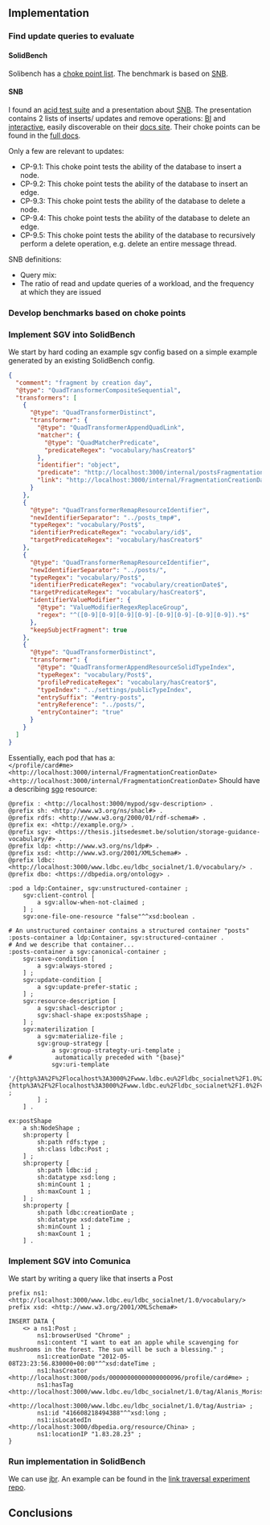 ## Implementation

### Find update queries to evaluate

#### SolidBench
Solibench has a [choke point list](https://github.com/SolidBench/SolidBench.js/blob/master/docs/choke-points.md).
The benchmark is based on [SNB](#snb).

#### SNB
I found an [acid test suite](https://github.com/ldbc/ldbc_acid) and a presentation about [SNB](https://ldbcouncil.org/docs/presentations/ldbc-snb-2022-11.pdf).
The presentation contains 2 lists of inserts/ updates and remove operations:
[BI](https://ldbcouncil.org/ldbc_snb_docs/workload-bi.pdf) and [interactive](https://ldbcouncil.org/ldbc_snb_docs/workload-interactive-v1.pdf),
easily discoverable on their [docs site](https://ldbcouncil.org/ldbc_snb_docs/).
Their choke points can be found in the [full docs](https://ldbcouncil.org/ldbc_snb_docs/ldbc-snb-specification.pdf).

Only a few are relevant to updates:
* CP-9.1: This choke point tests the ability of the database to insert a node.
* CP-9.2: This choke point tests the ability of the database to insert an edge.
* CP-9.3: This choke point tests the ability of the database to delete a node.
* CP-9.4: This choke point tests the ability of the database to delete an edge.
* CP-9.5: This choke point tests the ability of the database to recursively perform a delete operation, e.g. delete an entire message thread.


SNB definitions:
* Query mix: 
* The ratio of read and update queries of a workload, and the frequency at which they are issued 


### Develop benchmarks based on choke points

### Implement SGV into SolidBench

We start by hard coding an example sgv config based on a simple example generated by an existing SolidBench config.

```json
{
  "comment": "fragment by creation day",
  "@type": "QuadTransformerCompositeSequential",
  "transformers": [
    {
      "@type": "QuadTransformerDistinct",
      "transformer": {
        "@type": "QuadTransformerAppendQuadLink",
        "matcher": {
          "@type": "QuadMatcherPredicate",
          "predicateRegex": "vocabulary/hasCreator$"
        },
        "identifier": "object",
        "predicate": "http://localhost:3000/internal/postsFragmentation",
        "link": "http://localhost:3000/internal/FragmentationCreationDate"
      }
    },
    {
      "@type": "QuadTransformerRemapResourceIdentifier",
      "newIdentifierSeparator": "../posts_tmp#",
      "typeRegex": "vocabulary/Post$",
      "identifierPredicateRegex": "vocabulary/id$",
      "targetPredicateRegex": "vocabulary/hasCreator$"
    },
    {
      "@type": "QuadTransformerRemapResourceIdentifier",
      "newIdentifierSeparator": "../posts/",
      "typeRegex": "vocabulary/Post$",
      "identifierPredicateRegex": "vocabulary/creationDate$",
      "targetPredicateRegex": "vocabulary/hasCreator$",
      "identifierValueModifier": {
        "@type": "ValueModifierRegexReplaceGroup",
        "regex": "^([0-9][0-9][0-9][0-9]-[0-9][0-9]-[0-9][0-9]).*$"
      },
      "keepSubjectFragment": true
    },
    {
      "@type": "QuadTransformerDistinct",
      "transformer": {
        "@type": "QuadTransformerAppendResourceSolidTypeIndex",
        "typeRegex": "vocabulary/Post$",
        "profilePredicateRegex": "vocabulary/hasCreator$",
        "typeIndex": "../settings/publicTypeIndex",
        "entrySuffix": "#entry-posts",
        "entryReference": "../posts/",
        "entryContainer": "true"
      }
    }
  ]
}
```

Essentially, each pod that has a:  
`</profile/card#me> <http://localhost:3000/internal/FragmentationCreationDate> <http://localhost:3000/internal/FragmentationCreationDate>`
Should have a describing [sgo](../storage-guidance-vocabulary/index.md) resource:
```turtle
@prefix : <http://localhost:3000/mypod/sgv-description> .
@prefix sh: <http://www.w3.org/ns/shacl#> .
@prefix rdfs: <http://www.w3.org/2000/01/rdf-schema#> .
@prefix ex: <http://example.org/> .
@prefix sgv: <https://thesis.jitsedesmet.be/solution/storage-guidance-vocabulary/#> .
@prefix ldp: <http://www.w3.org/ns/ldp#> .
@prefix xsd: <http://www.w3.org/2001/XMLSchema#> .
@prefix ldbc: <http://localhost:3000/www.ldbc.eu/ldbc_socialnet/1.0/vocabulary/> .
@prefix dbo: <https://dbpedia.org/ontology> .

:pod a ldp:Container, sgv:unstructured-container ;
    sgv:client-control [
        a sgv:allow-when-not-claimed ;
    ] ;
    sgv:one-file-one-resource "false"^^xsd:boolean .

# An unstructured container contains a structured container "posts"
:posts-container a ldp:Container, sgv:structured-container .
# And we describe that container...
:posts-container a sgv:canonical-container ;
    sgv:save-condition [
        a sgv:always-stored ;
    ] ;
    sgv:update-condition [
        a sgv:update-prefer-static ;
    ] ;
    sgv:resource-description [
        a sgv:shacl-descriptor ;
        sgv:shacl-shape ex:postsShape ;
    ] ;
    sgv:materilization [
        a sgv:materialize-file ;
        sgv:group-strategy [
            a sgv:group-strategty-uri-template ;
#            automatically preceded with "{base}"
            sgv:uri-template
                '/{http%3A%2F%2Flocalhost%3A3000%2Fwww.ldbc.eu%2Fldbc_socialnet%2F1.0%2Fvocabulary%2FcreationDate:10}#{http%3A%2F%2Flocalhost%3A3000%2Fwww.ldbc.eu%2Fldbc_socialnet%2F1.0%2Fvocabulary%2Fid}' ;
        ] ;
    ] .

ex:postShape
    a sh:NodeShape ;
    sh:property [
        sh:path rdfs:type ;
        sh:class ldbc:Post ; 
    ] ;
    sh:property [
        sh:path ldbc:id ;
        sh:datatype xsd:long ;
        sh:minCount 1 ;
        sh:maxCount 1 ;
    ] ;
    sh:property [
        sh:path ldbc:creationDate ;
        sh:datatype xsd:dateTime ;
        sh:minCount 1 ;
        sh:maxCount 1 ;
    ] .
```


### Implement SGV into Comunica 
We start by writing a query like that inserts a Post

```sparql
prefix ns1: <http://localhost:3000/www.ldbc.eu/ldbc_socialnet/1.0/vocabulary/> 
prefix xsd: <http://www.w3.org/2001/XMLSchema#>

INSERT DATA {
    <> a ns1:Post ;
        ns1:browserUsed "Chrome" ;
        ns1:content "I want to eat an apple while scavenging for mushrooms in the forest. The sun will be such a blessing." ;
        ns1:creationDate "2012-05-08T23:23:56.830000+00:00"^^xsd:dateTime ;
        ns1:hasCreator <http://localhost:3000/pods/00000000000000000096/profile/card#me> ;
        ns1:hasTag <http://localhost:3000/www.ldbc.eu/ldbc_socialnet/1.0/tag/Alanis_Morissette>,
            <http://localhost:3000/www.ldbc.eu/ldbc_socialnet/1.0/tag/Austria> ;
        ns1:id "416608218494388"^^xsd:long ;
        ns1:isLocatedIn <http://localhost:3000/dbpedia.org/resource/China> ;
        ns1:locationIP "1.83.28.23" ;
}
```


### Run implementation in SolidBench
We can use [jbr](https://github.com/rubensworks/jbr.js). 
An example can be found in the [link traversal experiment repo](https://github.com/comunica/Experiments-Solid-Link-Traversal/).



## Conclusions

